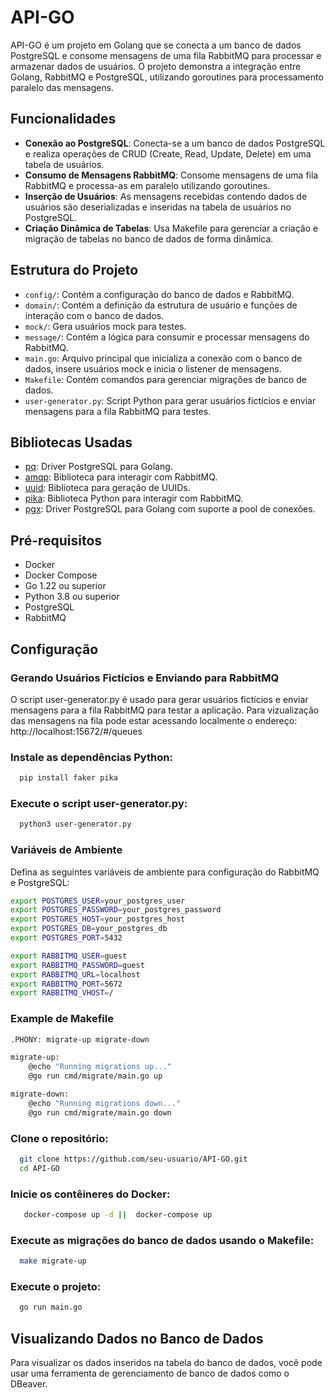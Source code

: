 # API-GO

API-GO é um projeto em Golang que se conecta a um banco de dados PostgreSQL e consome mensagens de uma fila RabbitMQ para processar e armazenar dados de usuários. O projeto demonstra a integração entre Golang, RabbitMQ e PostgreSQL, utilizando goroutines para processamento paralelo das mensagens.

## Funcionalidades

- **Conexão ao PostgreSQL**: Conecta-se a um banco de dados PostgreSQL e realiza operações de CRUD (Create, Read, Update, Delete) em uma tabela de usuários.
- **Consumo de Mensagens RabbitMQ**: Consome mensagens de uma fila RabbitMQ e processa-as em paralelo utilizando goroutines.
- **Inserção de Usuários**: As mensagens recebidas contendo dados de usuários são deserializadas e inseridas na tabela de usuários no PostgreSQL.
- **Criação Dinâmica de Tabelas**: Usa Makefile para gerenciar a criação e migração de tabelas no banco de dados de forma dinâmica.

## Estrutura do Projeto

- `config/`: Contém a configuração do banco de dados e RabbitMQ.
- `domain/`: Contém a definição da estrutura de usuário e funções de interação com o banco de dados.
- `mock/`: Gera usuários mock para testes.
- `message/`: Contém a lógica para consumir e processar mensagens do RabbitMQ.
- `main.go`: Arquivo principal que inicializa a conexão com o banco de dados, insere usuários mock e inicia o listener de mensagens.
- `Makefile`: Contém comandos para gerenciar migrações de banco de dados.
- `user-generator.py`: Script Python para gerar usuários fictícios e enviar mensagens para a fila RabbitMQ para testes.

## Bibliotecas Usadas

- [pq](https://github.com/lib/pq): Driver PostgreSQL para Golang.
- [amqp](https://github.com/streadway/amqp): Biblioteca para interagir com RabbitMQ.
- [uuid](https://github.com/google/uuid): Biblioteca para geração de UUIDs.
- [pika](https://pika.readthedocs.io/): Biblioteca Python para interagir com RabbitMQ.
- [pgx](https://github.com/jackc/pgx): Driver PostgreSQL para Golang com suporte a pool de conexões.

## Pré-requisitos

- Docker
- Docker Compose
- Go 1.22 ou superior
- Python 3.8 ou superior
- PostgreSQL
- RabbitMQ

## Configuração

### Gerando Usuários Fictícios e Enviando para RabbitMQ
O script user-generator.py é usado para gerar usuários fictícios e enviar mensagens para a fila RabbitMQ para testar a aplicação. Para vizualização das mensagens na fila pode estar acessando localmente o endereço: http://localhost:15672/#/queues

### Instale as dependências Python:

```bash
  pip install faker pika
```

### Execute o script user-generator.py:
```bash
  python3 user-generator.py
```

### Variáveis de Ambiente

Defina as seguintes variáveis de ambiente para configuração do RabbitMQ e PostgreSQL:

```bash
export POSTGRES_USER=your_postgres_user
export POSTGRES_PASSWORD=your_postgres_password
export POSTGRES_HOST=your_postgres_host
export POSTGRES_DB=your_postgres_db
export POSTGRES_PORT=5432

export RABBITMQ_USER=guest
export RABBITMQ_PASSWORD=guest
export RABBITMQ_URL=localhost
export RABBITMQ_PORT=5672
export RABBITMQ_VHOST=/

```
### Example de Makefile

```bash
.PHONY: migrate-up migrate-down

migrate-up:
	@echo "Running migrations up..."
	@go run cmd/migrate/main.go up

migrate-down:
	@echo "Running migrations down..."
	@go run cmd/migrate/main.go down

```

### Clone o repositório:
```bash
  git clone https://github.com/seu-usuario/API-GO.git
  cd API-GO
```

### Inicie os contêineres do Docker:
```bash
   docker-compose up -d ||  docker-compose up 
```

### Execute as migrações do banco de dados usando o Makefile:
```bash
  make migrate-up
```

### Execute o projeto:
```bash
  go run main.go

```
## Visualizando Dados no Banco de Dados

Para visualizar os dados inseridos na tabela do banco de dados, você pode usar uma ferramenta de gerenciamento de banco de dados como o DBeaver.